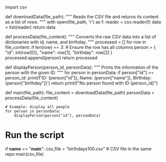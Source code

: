import csv

def downloadData(file_path):
    """
    Reads the CSV file and returns its content as a list of rows.
    """
    with open(file_path, 'r') as f:
        reader = csv.reader(f)
        data = list(reader)
    return data

def processData(file_content):
    """
    Converts the raw CSV data into a list of dictionaries with id, name, and birthday.
    """
    processed = []
    for row in file_content:
        if len(row) == 3:  # Ensure the row has all columns
            person = {
                "id": int(row[0]),
                "name": row[1],
                "birthday": row[2]
            }
            processed.append(person)
    return processed

def displayPerson(person_id, personData):
    """
    Prints the information of the person with the given ID.
    """
    for person in personData:
        if person["id"] == person_id:
            print(f'ID: {person["id"]}, Name: {person["name"]}, Birthday: {person["birthday"]}')
            return
    print(f"No person found with ID {person_id}")

def main(file_path):
    file_content = downloadData(file_path)
    personData = processData(file_content)
    
    # Example: display all people
    for person in personData:
        displayPerson(person["id"], personData)

# Run the script
if __name__ == "__main__":
    csv_file = "birthdays100.csv"  # CSV file in the same repo
    main(csv_file)
